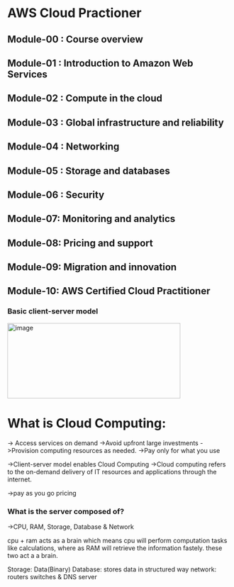 # AWS Cloud Practioner

## Module-00 : Course overview

## Module-01 : Introduction to Amazon Web Services

## Module-02 : Compute in the cloud

## Module-03 : Global infrastructure and reliability

## Module-04 : Networking

## Module-05 : Storage and databases

## Module-06 : Security

## Module-07: Monitoring and analytics

## Module-08: Pricing and support

## Module-09: Migration and innovation

## Module-10: AWS Certified Cloud Practitioner



### Basic client-server model

<img width="390" height="170" alt="image" src="https://github.com/user-attachments/assets/f9f3fd0f-ba49-4a49-ba89-67a1f7484fa2" />

# What is Cloud Computing:

-> Access services on demand
->Avoid upfront large investments
->Provision computing resources as needed.
->Pay only for what you use

->Client-server model enables Cloud Computing
->Cloud computing refers to the on-demand delivery of IT resources and applications through the internet.


->pay as you go pricing 



### What is the server composed of?
->CPU, RAM, Storage, Database & Network

cpu + ram acts as a brain which means cpu will perform computation tasks like calculations, where as RAM will retrieve the information fastely.
these two act a a brain.

Storage: Data(Binary)
Database: stores data in structured way
network: routers switches & DNS server

